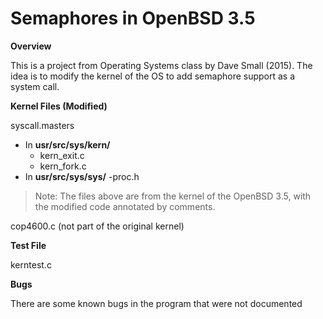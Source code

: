# Semaphores in OpenBSD 3.5

**Overview** 

This is a project from Operating Systems class by Dave Small (2015). The idea is to modify the kernel of the OS to add semaphore support as a system call.


**Kernel Files (Modified)**

syscall.masters

- In __usr/src/sys/kern/__
  - kern_exit.c  
  - kern_fork.c
- In __usr/src/sys/sys/__
  -proc.h

> Note: The files above are from the kernel of the OpenBSD 3.5, with the modified code annotated by comments.

cop4600.c  (not part of the original kernel)


**Test File**

kerntest.c

**Bugs**

There are some known bugs in the program that were not documented
